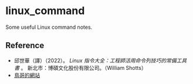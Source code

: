 # linux_command
Some useful Linux command notes.

## Reference
 - 邱世華（譯）（2022）。 *Linux 指令大全：工程師活用命令列技巧的常備工具書* 。 新北市：博碩文化股份有限公司。（William Shotts）
 - [鳥哥的網站](https://linux.vbird.org/)
